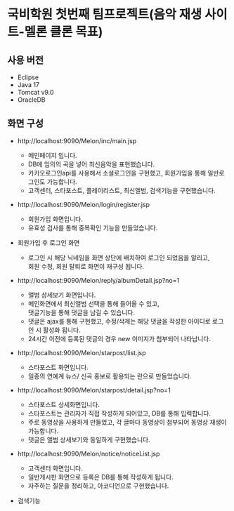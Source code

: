 # 국비학원 첫번째 팀프로젝트(음악 재생 사이트-멜론 클론 목표)

## 사용 버전

* Eclipse
* Java 17
* Tomcat v9.0
* OracleDB

## 화면 구성

* http://localhost:9090/Melon/inc/main.jsp
  * 메인페이지 입니다.
  * DB에 임의의 곡을 넣어 최신음악을 표현했습니다.
  * 카카오로그인api를 사용해서 소셜로그인을 구현했고,
    회원가입을 통해 일반로그인도 가능합니다.
  * 고객센터, 스타포스트, 플레이리스트, 최신앨범, 검색기능을 구현했습니다.

* http://localhost:9090/Melon/login/register.jsp
  * 회원가입 화면입니다.
  * 유효성 검사를 통해 중복확인 기능을 만들었습니다.

* 회원가입 후 로그인 화면
  * 로그인 시 해당 닉네임을 화면 상단에 배치하여 로그인 되었음을 알리고,
    <br>회원 수정, 회원 탈퇴로 화면이 재구성 됩니다.

* http://localhost:9090/Melon/reply/albumDetail.jsp?no=1
  * 앨범 상세보기 화면입니다.
  * 메인화면에서 최신앨범 선택을 통해 들어올 수 있고,<br>댓글기능을 통해 댓글을 남길 수 있습니다.
  * 댓글은 ajax를 통해 구현했고, 수정/삭제는 해당 댓글을 작성한 아이디로 로그인 시 활성화 됩니다.
  * 24시간 이전에 등록된 댓글의 경우 new 이미지가 첨부되어 나타납니다.
  
* http://localhost:9090/Melon/starpost/list.jsp
  * 스타포스트 화면입니다.
  * 일종의 연예계 뉴스/ 신곡 홍보로 활용되는 란으로 만들었습니다.
* http://localhost:9090/Melon/starpost/detail.jsp?no=1
  * 스타포스트 상세화면입니다.
  * 스타포스트는 관리자가 직접 작성하게 되어있고, DB를 통해 입력합니다.
  * 주로 동영상을 사용하게 만들었고, 각 글마다 동영상이 첨부되어 동영상 재생이 가능합니다.
  * 댓글은 앨범 상세보기와 동일하게 구현했습니다.

* http://localhost:9090/Melon/notice/noticeList.jsp
  * 고객센터 화면입니다.
  * 일반게시판 화면으로 등록은 DB를 통해 작성하게 됩니다.
  * 자주하는 질문을 정리하고, 아코디언으로 구현했습니다.

* 검색기능
